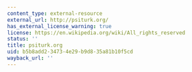 ```yaml
---
content_type: external-resource
external_url: http://psiturk.org/
has_external_license_warning: true
license: https://en.wikipedia.org/wiki/All_rights_reserved
status: ''
title: psiturk.org
uid: b5b8add2-3473-4e29-b9d8-35a81b10f5cd
wayback_url: ''
---
```

